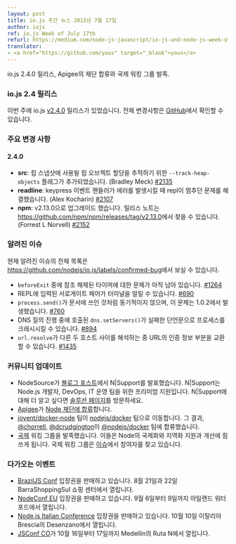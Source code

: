 ```yaml
---
layout: post
title: io.js 주간 뉴스 2015년 7월 17일
author: iojs
ref: io.js Week of July 17th
refurl: https://medium.com/node-js-javascript/io-js-and-node-js-week-of-july-17th-6e23e8a33863
translator:
- <a href="https://github.com/yous" target="_blank">yous</a>
---
```


<!--
### io.js and Node.js News — July 17th
io.js 2.4.0 is released, Apigee joined our foundation and Intl WG start.
-->

io.js 2.4.0 릴리스, Apigee의 재단 합류와 국제 워킹 그룹 발족.

<!--
### io.js 2.4 Releases

This week we have one io.js releases: [v2.4.0](https://iojs.org/dist/v2.4.0/), complete changelog from previous releases can be found [on GitHub](https://github.com/nodejs/io.js/blob/master/CHANGELOG.md).
-->

### io.js 2.4 릴리스

이번 주에 io.js [v2.4.0](https://iojs.org/dist/v2.4.0/) 릴리스가 있었습니다.
전체 변경사항은 [GitHub](https://github.com/nodejs/io.js/blob/master/CHANGELOG.md)에서 확인할 수 있습니다.

<!--
### Notable Changes

#### 2.4.0

* **src**: Added a new `--track-heap-objects` flag to track heap object allocations for heap snapshots (Bradley Meck) [#2135](https://github.com/nodejs/io.js/pull/2135).
* **readline**: Fixed a freeze that affected the repl if the keypress event handler threw (Alex Kocharin) [#2107](https://github.com/nodejs/io.js/pull/2107).
* **npm**: Upgraded to v2.13.0, release notes can be found in <https://github.com/npm/npm/releases/tag/v2.13.0> (Forrest L Norvell) [#2152](https://github.com/nodejs/io.js/pull/2152).
-->

### 주요 변경 사항

#### 2.4.0

* **src**: 힙 스냅샷에 사용될 힙 오브젝트 할당을 추적하기 위한 `--track-heap-objects` 플래그가 추가되었습니다. (Bradley Meck) [#2135](https://github.com/nodejs/io.js/pull/2135)
* **readline**: keypress 이벤트 핸들러가 에러를 발생시킬 때 repl이 멈추던 문제를 해결했습니다. (Alex Kocharin) [#2107](https://github.com/nodejs/io.js/pull/2107)
* **npm**: v2.13.0으로 업그레이드 했습니다. 릴리스 노트는 <https://github.com/npm/npm/releases/tag/v2.13.0>에서 찾을 수 있습니다. (Forrest L Norvell) [#2152](https://github.com/nodejs/io.js/pull/2152)

<!--
### Known issues

See https://github.com/nodejs/io.js/labels/confirmed-bug for complete and current list of known issues.

* Some problems with unreferenced timers running during `beforeExit` are still to be resolved. See [#1264](https://github.com/nodejs/io.js/issues/1264).
* Surrogate pair in REPL can freeze terminal. [#690](https://github.com/nodejs/io.js/issues/690)
* `process.send()` is not synchronous as the docs suggest, a regression introduced in 1.0.2, see [#760](https://github.com/nodejs/io.js/issues/760).
* Calling `dns.setServers()` while a DNS query is in progress can cause the process to crash on a failed assertion. [#894](https://github.com/nodejs/io.js/issues/894)
* `url.resolve` may transfer the auth portion of the url when resolving between two full hosts, see [#1435](https://github.com/nodejs/io.js/issues/1435).
-->

### 알려진 이슈

현재 알려진 이슈의 전체 목록은
<https://github.com/nodejs/io.js/labels/confirmed-bug>에서 보실 수 있습니다.

* `beforeExit` 중에 참조 해제된 타이머에 대한 문제가 아직 남아 있습니다. [#1264](https://github.com/nodejs/io.js/issues/1264)
* REPL에 입력된 서로게이트 페어가 터미널을 얼릴 수 있습니다. [#690](https://github.com/nodejs/io.js/issues/690)
* `process.send()`가 문서에 쓰인 것처럼 동기적이지 않으며, 이 문제는 1.0.2에서 발생했습니다. [#760](https://github.com/nodejs/io.js/issues/760)
* DNS 질의 진행 중에 호출된 `dns.setServers()`가 실패한 단언문으로 프로세스를 크래시시킬 수 있습니다. [#894](https://github.com/nodejs/io.js/issues/894)
* `url.resolve`가 다른 두 호스트 사이를 해석하는 중 URL의 인증 정보 부분을 교환할 수 있습니다. [#1435](https://github.com/nodejs/io.js/issues/1435)

<!--
### Community Updates

* NodeSource announces N|Support on [their blog post](https://nodesource.com/blog/nodesource-announces-nsupport). N|Support is a premium support offering for Node.js developers, DevOps and IT operations teams. To learn more about N|Support offerings, check out [the solution page](https://nodesource.com/products/nsupport).
* [Apigee](https://apigee.com/) is [added to the Node Foundation](https://github.com/nodejs/nodejs.org/pull/151)
* [joyent/docker-node](https://github.com/joyent/docker-node) team is moved to [nodejs/docker](https://github.com/nodejs/docker-iojs) team. As a result, [@chorrell](https://github.com/chorrell) and [@dcrudgington](https://github.com/dcrudgington) joined [@nodejs/docker](https://github.com/orgs/nodejs/teams/docker) team.
* [Intl](https://github.com/nodejs/intl) WG is launched. They are dedicated to support and improvement of Internationalization and Localization in Node. Intl WG calls for participants in [their issue](https://github.com/nodejs/Intl/issues/5).
-->

### 커뮤니티 업데이트

* NodeSource가 [블로그 포스트](https://nodesource.com/blog/nodesource-announces-nsupport)에서 N|Support를 발표했습니다. N|Support는 Node.js 개발자, DevOps, IT 운영 팀을 위한 프리미엄 지원입니다. N|Support에 대해 더 알고 싶다면 [솔루션 페이지](https://nodesource.com/products/nsupport)를 방문하세요.
* [Apigee](https://apigee.com/)가 [Node 재단에 합류](https://github.com/nodejs/nodejs.org/pull/151)합니다.
* [joyent/docker-node](https://github.com/joyent/docker-node) 팀이 [nodejs/docker](https://github.com/nodejs/docker-iojs) 팀으로 이동합니다. 그 결과, [@chorrell](https://github.com/chorrell), [@dcrudgington](https://github.com/dcrudgington)이 [@nodejs/docker](https://github.com/orgs/nodejs/teams/docker) 팀에 합류했습니다.
* [국제](https://github.com/nodejs/intl) 워킹 그룹을 발족했습니다. 이들은 Node의 국제화와 지역화 지원과 개선에 힘쓰게 됩니다. 국제 워킹 그룹은 [이슈](https://github.com/nodejs/Intl/issues/5)에서 참여자를 찾고 있습니다.

<!--
### Upcoming Events

* [BrazilJS Conf](http://braziljs.com.br/) tickets are on sale, August 21st - 22nd at Shopping Center BarraShoppingSul
* [NodeConf EU](http://nodeconf.eu/) tickets are on sale, September 6th - 9th at Waterford, Ireland
* [Node.js Italian Conference](http://nodejsconf.it/) tickets are on sale, October 10th at Desenzano - Brescia, Italy
* [JSConf CO](http://www.jsconf.co/), October 16th - 17th at Ruta N, Medellin
-->

### 다가오는 이벤트

* [BrazilJS Conf](http://braziljs.com.br/) 입장권을 판매하고 있습니다. 8월 21일과 22일 BarraShoppingSul 쇼핑 센터에서 열립니다.
* [NodeConf EU](http://nodeconf.eu/) 입장권을 판매하고 있습니다. 9월 6일부터 9일까지 아일랜드 워터포드에서 열립니다.
* [Node.js Italian Conference](http://nodejsconf.it/) 입장권을 판매하고 있습니다. 10월 10일 이탈리아 Brescia의 Desenzano에서 열립니다.
* [JSConf CO](http://www.jsconf.co/)가 10월 16일부터 17일까지 Medellin의 Ruta N에서 열립니다.
